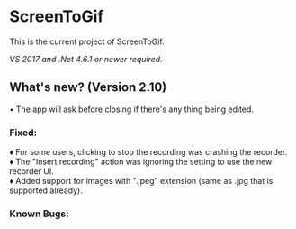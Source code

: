 ﻿# ScreenToGif  

This is the current project of ScreenToGif.  

_VS 2017 and .Net 4.6.1 or newer required._


## What's new? (Version 2.10)

• The app will ask before closing if there's any thing being edited. 

### Fixed:

♦ For some users, clicking to stop the recording was crashing the recorder.  
♦ The "Insert recording" action was ignoring the setting to use the new recorder UI.  
♦ Added support for images with ".jpeg" extension (same as .jpg that is supported already).

### Known Bugs:

